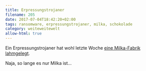 ```yaml
---
title: Erpressungstrojaner
filename: 205
date: 2017-07-04T18:42:20+02:00
tags: ransomware, erpressungstrojaner, milka, schokolade
category: weiteweitewelt
allow-html: true
---
```

<p>Ein Erpressungstrojaner hat wohl letzte Woche <a href="http://www.tagesspiegel.de/wirtschaft/wegen-erpressersoftware-petya-milka-fabrik-steht-seit-einer-woche-still/20013388.html">eine Milka-Fabrik lahmgelegt</a>.</p>
<p>Naja, so lange es nur Milka ist…</p>
